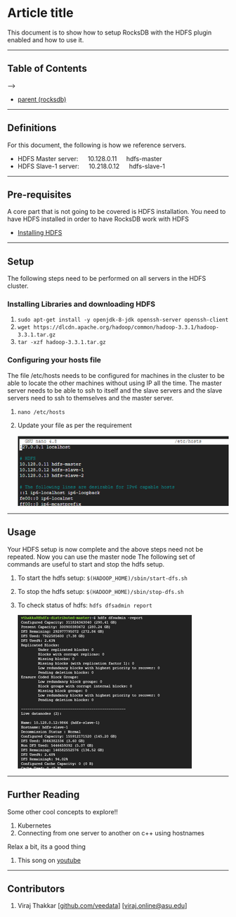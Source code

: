 # Article title

<!-- A single line about what this document is for -->
<!-- Think of this to be the entire gist of the document -->
This document is to show how to setup RocksDB with the HDFS plugin enabled and how to use it. 

---

## Table of Contents

<!-- Refers to the repository wide ToC. For Document ToC - github has built-in features.  -->
<!-- In case you feel your document needs an internal ToC, you are doing something wrong -->
<!-- Make sure to break the documents down into multiple easy to follow parts --> -->
+ [parent (rocksdb)](./../RocksDB/)

----

## Definitions

<!-- Some non-trivial terms or definitions unique to asu-idi that are going to be used in the document -->
<!-- Do not populate it with definitions of terms like HDFS, DBs or SSDs. You can link web resources to those in the Pre-requisites section -->
For this document, the following is how we reference servers.
+	HDFS Master server: &emsp; 10.128.0.11 &emsp; hdfs-master
+   HDFS Slave-1 server: &emsp; 10.218.0.12 &emsp; hdfs-slave-1

---

## Pre-requisites

<!-- Only for things that are not covered in the document -->
<!-- Make sure that these things are relevant pre-requisites to understanding/applying the document -->
<!-- This section is to give the reader a stronger understanding of underlying technologies -->
A core part that is not going to be covered is HDFS installation. You need to have HDFS installed in order to have RocksDB work with HDFS
+ [Installing HDFS](./HDFS/HDFS%20Full-Distributed%20Setup.md)


---

## Setup

<!-- How your particular system is to be set up. Go through the steps -->
<!-- Sub sections are highly encouraged if the installation is particularly long -->
<!-- Have sub-sections that act like breakpoints. So, if there is a mess-up, only commands from the last breakpoint have to be repeated -->
<!-- Images are helpful, specially for verification but not a necessity yet since they do take up a lot more time -->

The following steps need to be performed on all servers in the HDFS cluster.

### Installing Libraries and downloading HDFS
1.	`sudo apt-get install -y openjdk-8-jdk openssh-server openssh-client`
2.	`wget https://dlcdn.apache.org/hadoop/common/hadoop-3.3.1/hadoop-3.3.1.tar.gz`
3.	`tar -xzf hadoop-3.3.1.tar.gz`

### Configuring your hosts file
The file /etc/hosts needs to be configured for machines in the cluster to be able to locate the other machines without using IP all the time. The master server needs to be able to ssh to itself and the slave servers and the slave servers need to ssh to themselves and the master server.
1.	`nano /etc/hosts`
2.	Update your file as per the requirement 
    
    ![HDFS Hosts](./HDFS/media/hdfs-hosts.png)

---

## Usage

<!-- How to actually use it, or how to run some basic tests on the system once the installation is completed -->
<!-- This section is highly recommended as it allows the reader to get a quick peek into the application -->

Your HDFS setup is now complete and the above steps need not be repeated. Now you can use the master node The following set of commands are useful to start and stop the hdfs setup.
1.	To start the hdfs setup: `$(HADOOP_HOME)/sbin/start-dfs.sh` 
2.	To stop the hdfs setup: `$(HADOOP_HOME)/sbin/stop-dfs.sh`
3.	To check status of hdfs: `hdfs dfsadmin report`

    ![HDFS status report](./HDFS/media/hdfs-status.png) 


---

## Further Reading

<!-- What's next, some future work you wanted to read into in the given topic and couldn't -->
<!--  -->
<!-- or just something that is an interesting read or motivational after the day of work -->
<!-- You can have your fun with this section, even link [YouTube videos](https://www.youtube.com/watch?v=dQw4w9WgXcQ) -->

Some other cool concepts to explore!!
1. Kubernetes
2. Connecting from one server to another on c++ using hostnames

Relax a bit, its a good thing
1. This song on [youtube](https://www.youtube.com/watch?v=tT1vDp04rJU)


---

## Contributors

<!-- Who all have contributed to writing that particular article -->
<!-- In case of multiple authors, in order of contribution. Mention at least 1 mod of getting in touch (github/mail/etc) -->
1. Viraj Thakkar [[github.com/veedata](https://github.com/veedata)] [[viraj.online@asu.edu](mailto:viraj.online@asu.edu)]

